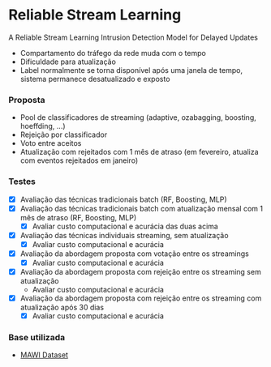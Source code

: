 # Reliable Stream Learning 
A Reliable Stream Learning Intrusion Detection Model for Delayed Updates

- Compartamento do tráfego da rede muda com o tempo
- Dificuldade para atualização
- Label normalmente se torna disponível após uma janela de tempo, sistema permanece desatualizado e exposto
	
### Proposta
- Pool de classificadores de streaming (adaptive, ozabagging, boosting, hoeffding, ...)
- Rejeição por classificador
- Voto entre aceitos
- Atualização com rejeitados com 1 mês de atraso (em fevereiro, atualiza com eventos rejeitados em janeiro)

### Testes
- [X] Avaliação das técnicas tradicionais batch (RF, Boosting, MLP)
- [X] Avaliação das técnicas tradicionais batch com atualização mensal com 1 mês de atraso (RF, Boosting, MLP)
  - [X] Avaliar custo computacional e acurácia das duas acima
- [X] Avaliação das técnicas individuais streaming, sem atualização
  - [X] Avaliar custo computacional e acurácia
- [X] Avaliação da abordagem proposta com votação entre os streamings
  - [X] Avaliar custo computacional e acurácia
- [X] Avaliação da abordagem proposta com rejeição entre os streaming sem atualização
  - Avaliar custo computacional e acurácia
- [X] Avaliação da abordagem proposta com rejeição entre os streaming com atualização após 30 dias
  - [X] Avaliar custo computacional e acurácia

### Base utilizada
- [MAWI Dataset](https://secplab.ppgia.pucpr.br/ftp/mawi/)
